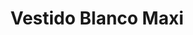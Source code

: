 ---
id: vestido-blanco-maxi
title: Vestido Blanco Maxi
regularPrice: 64.11
price: 51.28
image:
    - vestido-blanco-maxi-1.png 
    - vestido-blanco-maxi-2.png
description: Vestido corto, zipper en la espalda, bombacho en la parte de abajo.
material: Poliester 
sizes: 
    - S
    - M
    - L
    - XL
creationDate: 2025/02/01
isSale: true
isStock: true
---